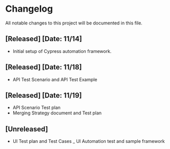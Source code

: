 # Changelog

All notable changes to this project will be documented in this file.

## [Released] [Date: 11/14]
- Initial setup of Cypress automation framework.

## [Released] [Date: 11/18]
- API Test Scenario and API Test Example

## [Released] [Date: 11/19]
- API Scenario Test plan
- Merging Strategy document and Test plan

## [Unreleased]
- UI Test plan and Test Cases
_ UI Automation test and sample framework